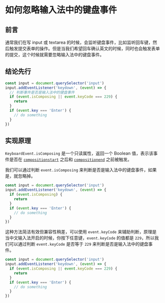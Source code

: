 # 如何忽略输入法中的键盘事件

## 前言

通常我们在写 input 或 textarea 的时候，会监听键盘事件，比如监听回车键，然后触发提交表单的操作。但是当我们希望回车确认英文的时候，同时也会触发表单的提交，这个时候就需要忽略输入法中的键盘事件。

## 结论先行

```js
const input = document.querySelector('input')
input.addEventListener('keydown', (event) => {
  // 判断事件是否是输入法中的键盘事件
  if (event.isComposing || event.keyCode === 229) {
    return
  }
  if (event.key === 'Enter') {
    // do something
  }
})
```

## 实现原理

`KeyboardEvent.isComposing` 是一个只读属性，返回一个 Boolean 值，表示该事件是否在 [`compositionstart`](https://developer.mozilla.org/zh-CN/docs/Web/API/Element/compositionstart_event) 之后和 [`compositionend`](https://developer.mozilla.org/zh-CN/docs/Web/API/Element/compositionend_event) 之前被触发。

我们可以通过判断 `event.isComposing` 来判断是否是输入法中的键盘事件，如果是，就忽略掉。

```js
const input = document.querySelector('input')
input.addEventListener('keydown', (event) => {
  if (event.isComposing) {
    return
  }
  if (event.key === 'Enter') {
    // do something
  }
})
```

这种方法简洁有效但兼容性稍差，可以使用 `event.keyCode` 来辅助判断，原理是当中文输入法开启的时候，你按下任意键，`event.keyCode` 的值都是 `229`，所以我们可以通过判断 `event.keyCode` 是否等于 `229` 来判断是否是输入法中的键盘事件。

```js
const input = document.querySelector('input')
input.addEventListener('keydown', (event) => {
  if (event.isComposing || event.keyCode === 229) {
    return
  }
  if (event.key === 'Enter') {
    // do something
  }
})
```
